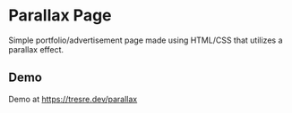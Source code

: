 # Parallax Page
Simple portfolio/advertisement page made using HTML/CSS that utilizes a parallax effect.

## Demo

Demo at https://tresre.dev/parallax
